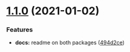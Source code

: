 # [1.1.0](https://github.com/Vonage/rxzu/compare/v1.0.0...v1.1.0) (2021-01-02)


### Features

* **docs:** readme on both packages ([494d2ce](https://github.com/Vonage/rxzu/commit/494d2cedf40f7babf477cca43abc068063e69447))
